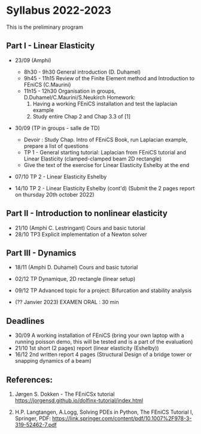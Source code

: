 # Syllabus 2022-2023

This is the preliminary program

## Part I - Linear Elasticity

 * 23/09 (Amphi)
 	- 8h30 - 9h30 General introduction (D. Duhamel)
	- 9h45 - 11h15 Review of the Finite Element method and Introduction to FEniCS (C.Maurini)
	- 11h15 - 12h30 Organisation in groups, D.Duhamel/C.Maurini/S.Neukirch
	Homework:
		1. Having a working FEniCS installation and test the laplacian example
		2. Study entire Chap 2 and Chap 3.3 of [1]		

  * 30/09 (TP in groups - salle de TD)
  	- Devoir : Study Chap. Intro of FEniCS Book, run Laplacian example, prepare a list of questions
	- TP 1 - General starting tutorial: Laplacian from FEniCS tutorial and Linear Elasticity (clamped-clamped beam 2D rectangle)
	- Give the text of the exercise for Linear Elasticity Eshelby at the end

  * 07/10 TP 2 - Linear Elasticity Eshelby
  * 14/10 TP 2 - Linear Elasticity Eshelby (cont'd)
   (Submit the 2 pages report on thursday 20th october 2022)

## Part II - Introduction to nonlinear elasticity
  * 21/10 (Amphi C. Lestringant) Cours and basic tutorial
  * 28/10 TP3 Explicit implementation of a Newton solver

## Part III - Dynamics

  * 18/11 (Amphi D. Duhamel) Cours and basic tutorial
  * 02/12 TP Dynamique, 2D rectangle (linear setup)
  * 09/12 TP Advanced topic for a project: Bifurcation and stability analysis

  * (?? Janvier 2023) EXAMEN ORAL : 30 min

## Deadlines

* 30/09  A working installation of FEniCS (bring your own laptop with a running poisson demo, this will be tested and is a part of the evaluation)
* 21/10  1st short (2 pages) report (linear elasticity (Eshelby))
* 16/12  2nd written report 4 pages (Structural Design of a bridge tower or snapping dynamics of a beam)


## References:
1. Jørgen S. Dokken - The FEniCSx tutorial
https://jorgensd.github.io/dolfinx-tutorial/index.html

2. H.P. Langtangen, A.Logg, Solving PDEs in Python, The FEniCS Tutorial I, Springer, PDF: https://link.springer.com/content/pdf/10.1007%2F978-3-319-52462-7.pdf
